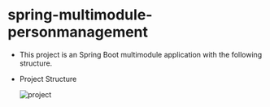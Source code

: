 # spring-multimodule-personmanagement
- This project is an Spring Boot multimodule application with the following structure.
- Project Structure

  ![project](https://github.com/ercankarakaya/spring-boot-pratices/assets/46963831/9a4e22da-903d-4d36-97fe-e6d654a5131a)